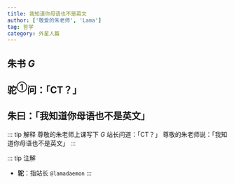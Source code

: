 ```yaml
---
title: 我知道你母语也不是英文
author: ['敬爱的朱老师', 'Lama']
tag: 哲学
category: 外星人篇
---
```

## 朱书 $G$
## 驼$^{①}$问：「CT？」
## 朱曰：「我知道你母语也不是英文」


::: tip 解释
尊敬的朱老师上课写下 $G$
站长问道：「CT？」
尊敬的朱老师说：「我知道你母语也不是英文」
:::

::: tip 注解
- **驼**：指站长 `@lamadaemon`
:::
